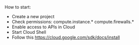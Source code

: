 How to start:

- Create a new project
- Check permissions:
  compute.instance.*
  compute.firewalls.*
- Enable access to APIs in Cloud
- Start Cloud Shell
- Follow this https://cloud.google.com/sdk/docs/install